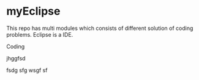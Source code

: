 # myEclipse
This repo has multi modules which consists of different solution of coding problems.
Eclipse is a IDE.

Coding

jhggfsd

fsdg
sfg
wsgf
sf
